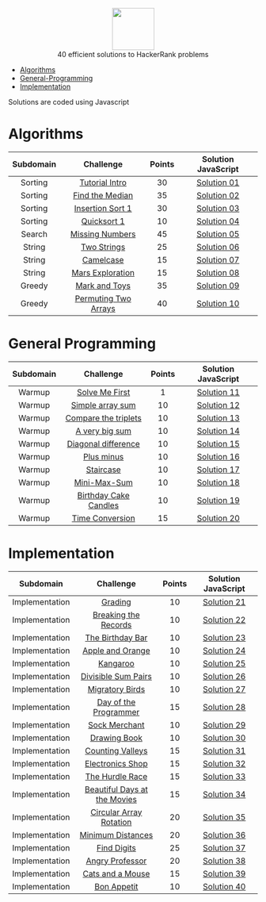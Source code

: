 <p align="center">
    <a href="https://www.hackerrank.com/goniti">
        <img height=85 src="https://d3keuzeb2crhkn.cloudfront.net/hackerrank/assets/styleguide/logo_wordmark-f5c5eb61ab0a154c3ed9eda24d0b9e31.svg">
    </a>
    <br>40 efficient solutions to HackerRank problems
</p>


* [Algorithms](#Algorithms)
* [General-Programming](#General-Programming)
* [Implementation](#Implementation)

Solutions are coded using Javascript



# Algorithms
|        Subdomain        |                          Challenge                                                                                             | Points |            Solution JavaScript                                                                                                                                            |
|:-----------------------:|:-----------------------------------------------------------------------------------------------------------------------------------:|:------:|:-----------------------------------------------------------------------------------------------------------------------------------------------------------------------:|
|         Sorting         | [Tutorial Intro](https://www.hackerrank.com/challenges/tutorial-intro)                                                           |  30  | [Solution 01](https://github.com/goniti/hackerrank_solved/blob/master/solutionJs/solution01)                                          |
|         Sorting         | [Find the Median](https://www.hackerrank.com/challenges/find-the-median)                                                         |  35  | [Solution 02](https://github.com/goniti/hackerrank_solved/blob/master/solutionJs/solution02)                                          |
|         Sorting         | [Insertion Sort 1](https://www.hackerrank.com/challenges/insertionsort1)                                                         |  30  | [Solution 03](https://github.com/goniti/hackerrank_solved/blob/master/solutionJs/solution03)                                          |
|         Sorting         | [Quicksort 1](https://www.hackerrank.com/challenges/quicksort1)                                                                  |  10  | [Solution 04](https://github.com/goniti/hackerrank_solved/blob/master/solutionJs/solution04)                                          |
|         Search          | [Missing Numbers](https://www.hackerrank.com/challenges/missing-numbers)                                                         |  45  | [Solution 05](https://github.com/goniti/hackerrank_solved/blob/master/solutionJs/solution05)                                          |
|         String          | [Two Strings](https://www.hackerrank.com/challenges/two-strings)                                                                 |  25  | [Solution 06](https://github.com/goniti/hackerrank_solved/blob/master/solutionJs/solution06)                                          |
|         String          | [Camelcase](https://www.hackerrank.com/challenges/camelcase)                                                                     |  15  | [Solution 07](https://github.com/goniti/hackerrank_solved/blob/master/solutionJs/solution07)                                          |
|         String          | [Mars Exploration](https://www.hackerrank.com/challenges/mars-exploration)                                                       |  15  | [Solution 08](https://github.com/goniti/hackerrank_solved/blob/master/solutionJs/solution08)                                          |
|         Greedy          | [Mark and Toys](https://www.hackerrank.com/challenges/mark-and-toys)                                                             |  35  | [Solution 09](https://github.com/goniti/hackerrank_solved/blob/master/solutionJs/solution09)                                          |
|         Greedy          | [Permuting Two Arrays](https://www.hackerrank.com/challenges/two-arrays)                                                         |  40  | [Solution 10](https://github.com/goniti/hackerrank_solved/blob/master/solutionJs/solution10)                                          |

# General Programming
|        Subdomain        |              Challenge                                                                                                     | Points |             Solution JavaScript                                                                                                                                       |
|:-----------------------:|:-----------------------------------------------------------------------------------------------------------------------------------:|:------:|:-------------------------------------------------------------------------------------------------------------------------------------------------------------------------:|
|          Warmup         | [Solve Me First](https://www.hackerrank.com/challenges/solve-me-first)                                                           |  1   | [Solution 11](https://github.com/goniti/hackerrank_solved/blob/master/solutionJs/solution11)                                               |
|          Warmup         | [Simple array sum](https://www.hackerrank.com/challenges/simple-array-sum)                                                       |  10  | [Solution 12](https://github.com/goniti/hackerrank_solved/blob/master/solutionJs/solution12)                                          |
|          Warmup         | [Compare the triplets](https://www.hackerrank.com/challenges/compare-the-triplets)                                               |  10  | [Solution 13](https://github.com/goniti/hackerrank_solved/blob/master/solutionJs/solution13)                                          |
|          Warmup         | [A very big sum](https://www.hackerrank.com/challenges/a-very-big-sum)                                                           |  10  | [Solution 14](https://github.com/goniti/hackerrank_solved/blob/master/solutionJs/solution14)                                          |
|          Warmup         | [Diagonal difference](https://www.hackerrank.com/challenges/diagonal-difference)                                                 |  10  | [Solution 15](https://github.com/goniti/hackerrank_solved/blob/master/solutionJs/solution15)                                          |
|          Warmup         | [Plus minus](https://www.hackerrank.com/challenges/plus-minus)                                                                   |  10  | [Solution 16](https://github.com/goniti/hackerrank_solved/blob/master/solutionJs/solution16)                                          |
|          Warmup         | [Staircase](https://www.hackerrank.com/challenges/staircase)                                                                     |  10  | [Solution 17](https://github.com/goniti/hackerrank_solved/blob/master/solutionJs/solution17)                                          |
|          Warmup         | [Mini-Max-Sum](https://www.hackerrank.com/challenges/mini-max-sum)                                                               |  10  | [Solution 18](https://github.com/goniti/hackerrank_solved/blob/master/solutionJs/solution18)                                          |
|          Warmup         | [Birthday Cake Candles](https://www.hackerrank.com/challenges/birthday-cake-candles)                                             |  10  | [Solution 19](https://github.com/goniti/hackerrank_solved/blob/master/solutionJs/solution19)                                          |
|          Warmup         | [Time Conversion](https://www.hackerrank.com/challenges/time-conversion)                                                         |  15  | [Solution 20](https://github.com/goniti/hackerrank_solved/blob/master/solutionJs/solution20)                                          |

# Implementation
|        Subdomain        |              Challenge                                                                                                     | Points |             Solution JavaScript                                                                                                                                       |
|:-----------------------:|:-----------------------------------------------------------------------------------------------------------------------------------:|:------:|:-------------------------------------------------------------------------------------------------------------------------------------------------------------------------:|
|      Implementation     | [Grading](https://www.hackerrank.com/challenges/grading)                                                                         |  10  | [Solution 21](https://github.com/goniti/hackerrank_solved/blob/master/solutionJs/solution21)                                           |
|      Implementation     | [Breaking the Records](https://www.hackerrank.com/challenges/breaking-best-and-worst-records)                                    |  10  | [Solution 22](https://github.com/goniti/hackerrank_solved/blob/master/solutionJs/solution22)                                          |
|      Implementation     | [The Birthday Bar](https://www.hackerrank.com/challenges/the-birthday-bar)                                                       |  10  | [Solution 23](https://github.com/goniti/hackerrank_solved/blob/master/solutionJs/solution23)                                          |
|      Implementation     | [Apple and Orange](https://www.hackerrank.com/challenges/apple-and-orange)                                                       |  10  | [Solution 24](https://github.com/goniti/hackerrank_solved/blob/master/solutionJs/solution24)                                          |
|      Implementation     | [Kangaroo](https://www.hackerrank.com/challenges/kangaroo)                                                                       |  10  | [Solution 25](https://github.com/goniti/hackerrank_solved/blob/master/solutionJs/solution25)                                          |
|      Implementation     | [Divisible Sum Pairs](https://www.hackerrank.com/challenges/divisible-sum-pairs)                                                 |  10  | [Solution 26](https://github.com/goniti/hackerrank_solved/blob/master/solutionJs/solution26)                                          |
|      Implementation     | [Migratory Birds](https://www.hackerrank.com/challenges/migratory-birds)                                                         |  10  | [Solution 27](https://github.com/goniti/hackerrank_solved/blob/master/solutionJs/solution27)                                          |
|      Implementation     | [Day of the Programmer](https://www.hackerrank.com/challenges/day-of-the-programmer)                                             |  15  | [Solution 28](https://github.com/goniti/hackerrank_solved/blob/master/solutionJs/solution28)                                          |
|      Implementation     | [Sock Merchant](https://www.hackerrank.com/challenges/sock-merchant)                                                             |  10  | [Solution 29](https://github.com/goniti/hackerrank_solved/blob/master/solutionJs/solution29)                                          |
|      Implementation     | [Drawing Book](https://www.hackerrank.com/challenges/drawing-book)                                                               |  10  | [Solution 30](https://github.com/goniti/hackerrank_solved/blob/master/solutionJs/solution30)                                          |
|      Implementation     | [Counting Valleys](https://www.hackerrank.com/challenges/counting-valleys)                                                       |  15  | [Solution 31](https://github.com/goniti/hackerrank_solved/blob/master/solutionJs/solution31)                                          |
|      Implementation     | [Electronics Shop](https://www.hackerrank.com/challenges/electronics-shop)                                                       |  15  | [Solution 32](https://github.com/goniti/hackerrank_solved/blob/master/solutionJs/solution32)                                          |
|      Implementation     | [The Hurdle Race](https://www.hackerrank.com/challenges/the-hurdle-race)                                                         |  15  | [Solution 33](https://github.com/goniti/hackerrank_solved/blob/master/solutionJs/solution33)                                          |
|      Implementation     | [Beautiful Days at the Movies](https://www.hackerrank.com/challenges/beautiful-days-at-the-movies)                               |  15  | [Solution 34](https://github.com/goniti/hackerrank_solved/blob/master/solutionJs/solution34)                                          |
|      Implementation     | [Circular Array Rotation](https://www.hackerrank.com/challenges/circular-array-rotation)                                         |  20  | [Solution 35](https://github.com/goniti/hackerrank_solved/blob/master/solutionJs/solution35)                                          |
|      Implementation     | [Minimum Distances](https://www.hackerrank.com/challenges/minimum-distances)                                                     |  20  | [Solution 36](https://github.com/goniti/hackerrank_solved/blob/master/solutionJs/solution36)                                          |
|      Implementation     | [Find Digits](https://www.hackerrank.com/challenges/find-digits)                                                                 |  25  | [Solution 37](https://github.com/goniti/hackerrank_solved/blob/master/solutionJs/solution37)                                          |
|      Implementation     | [Angry Professor](https://www.hackerrank.com/challenges/angry-professor)                                                         |  20  | [Solution 38](https://github.com/goniti/hackerrank_solved/blob/master/solutionJs/solution38)                                          |
|      Implementation     | [Cats and a Mouse](https://www.hackerrank.com/challenges/cats-and-a-mouse)                                                       |  15  | [Solution 39](https://github.com/goniti/hackerrank_solved/blob/master/solutionJs/solution39)                                          |
|      Implementation     | [Bon Appetit](https://www.hackerrank.com/challenges/bon-appetit)                                                                 |  10  | [Solution 40](https://github.com/goniti/hackerrank_solved/blob/master/solutionJs/solution40)                                          |
